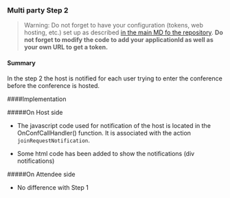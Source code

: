 ### Multi party Step 2


>Warning: Do not forget to have your configuration (tokens, web hosting, etc.) set up as described [in the main MD fo the repository](../../readme.md). **Do not forget to modify the code to add your applicationId as well as your own URL to get a token.**  

#### Summary

In the step 2 the host is notified for each user trying to enter the conference before the conference is hosted.

####Implementation

#####On Host side

- The javascript code used for notification of the host is located in the OnConfCallHandler() function. It is associated with the action ```joinRequestNotification```.

- Some html code has been added to show the notifications (div notifications)


#####On Attendee side

- No difference with Step 1
